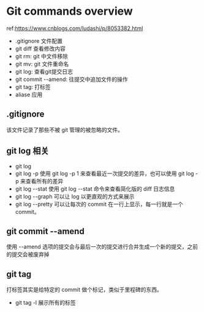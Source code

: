 # Git commands overview

ref:https://www.cnblogs.com/ludashi/p/8053382.html

* .gitignore 文件配置
* git diff 查看修改内容
* git rm: git 中文件移除
* git mv: git 文件重命名
* git log: 查看git提交日志
* git commit --amend: 往提交中追加文件的操作
* git tag: 打标签
* aliase 应用

## .gitignore
该文件记录了那些不被 git 管理的被忽略的文件。

## git log 相关
* git log
* git log -p
使用 git log -p 1 来查看最近一次提交的差异，也可以使用 git log -p 来查看所有的差异
* git log --stat
使用 git log --stat 命令来查看简化版的 diff 日志信息
* git log --graph
可以让 log 以更直观的方式来展示
* git log --pretty
可以让每次的 commit 在一行上显示，每一行就是一个 commit。

## git commit --amend
使用 --amend 选项的提交会与最后一次的提交进行合并生成一个新的提交，之前的提交会被废弃掉

## git tag
打标签其实是给特定的 commit 做个标记，类似于里程碑的东西。
* git tag -l
展示所有的标签
